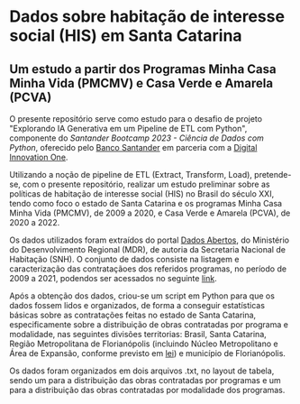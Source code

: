 # Dados sobre habitação de interesse social (HIS) em Santa Catarina

## Um estudo a partir dos Programas Minha Casa Minha Vida (PMCMV) e Casa Verde e Amarela (PCVA)

O presente repositório serve como estudo para o desafio de projeto "Explorando IA Generativa em um Pipeline de ETL com Python", componente do _Santander Bootcamp 2023 - Ciência de Dados com Python_, oferecido pelo [Banco Santander](https://www.santander.com.br/) em parceria com a [Digital Innovation One](web.dio.me/).

Utilizando a noção de pipeline de ETL (Extract, Transform, Load), pretende-se, com o presente repositório, realizar um estudo preliminar sobre as políticas de habitação de interesse social (HIS) no Brasil do século XXI, tendo como foco o estado de Santa Catarina e os programas Minha Casa Minha Vida (PMCMV), de 2009 a 2020, e Casa Verde e Amarela (PCVA), de 2020 a 2022.

Os dados utilizados foram extraídos do portal [Dados Abertos](https://dadosabertos.mdr.gov.br/), do Ministério do Desenvolvimento Regional (MDR), de autoria da Secretaria Nacional de Habitação (SNH). O conjunto de dados consiste na listagem e caracterização das contrataçãoes dos referidos programas, no período de 2009 a 2021, podendos ser acessados no seguinte [link](https://dadosabertos.mdr.gov.br/dataset/cva_mcmv).

Após a obtenção dos dados, criou-se um script em Python para que os dados fossem lidos e organizados, de forma a conseguir estatísticas básicas sobre as contratações feitas no estado de Santa Catarina, especificamente sobre a distribuição de obras contratadas por programa e modalidade, nas seguintes divisões territorias: Brasil, Santa Catarina, Região Metropolitana de Florianópolis (incluindo Núcleo Metropolitano e Área de Expansão, conforme previsto em [lei](https://leisestaduais.com.br/sc/lei-complementar-n-162-1998-santa-catarina-institui-as-regioes-metropolitanas-de-florianopolis-do-vale-do-itajai-e-do-norte-nordeste-catarinense-e-estabelece-outras-providencias)) e município de Florianópolis.

Os dados foram organizados em dois arquivos .txt, no layout de tabela, sendo um para a distribuição das obras contratadas por programas e um para a distribuição das obras contratadas por modalidade dos programas.